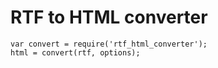 # RTF to HTML converter

`var convert = require('rtf_html_converter');`  
`html = convert(rtf, options);`  
